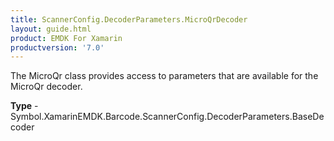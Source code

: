 ```yaml
---
title: ScannerConfig.DecoderParameters.MicroQrDecoder
layout: guide.html 
product: EMDK For Xamarin 
productversion: '7.0' 
---
```

The MicroQr class provides access to parameters that are available for the MicroQr decoder.

**Type** - Symbol.XamarinEMDK.Barcode.ScannerConfig.DecoderParameters.BaseDecoder



